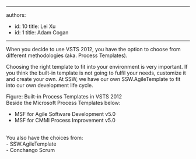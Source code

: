 

---
authors:
  - id: 10
    title: Lei Xu
  - id: 1
    title: Adam Cogan
---




<span class='intro'> <p>When you decide to use VSTS 2012, you have the option to choose from different methodologies (aka. Process Templates). </p><p>Choosing the right template to fit into your environment is very important. If you think the built-in template is not going to fulfil your needs, customize it and create your own. At SSW, we have our own SSW.AgileTemplate to fit into our own development life cycle. 
</p> </span>


  <img class="ms-rteCustom-ImageArea" src="/Management/RulesToBetterProjectManagement/PublishingImages/VSTS2010ProcessTemplates.jpg" alt="" /> <br>
<font class="ms-rteCustom-FigureNormal">Figure&#58; Built-in Process Templates in VSTS 2012</font><br>
Beside the Microsoft Process Templates below&#58;<br>
- MSF for Agile Software Development v5.0<br>
- MSF for CMMI Process Improvement v5.0<br>
<br>
You also have the choices from&#58;<br>
- SSW.AgileTemplate<br>
- Conchango Scrum<br>
<br>
<br>
<br>
<br>



